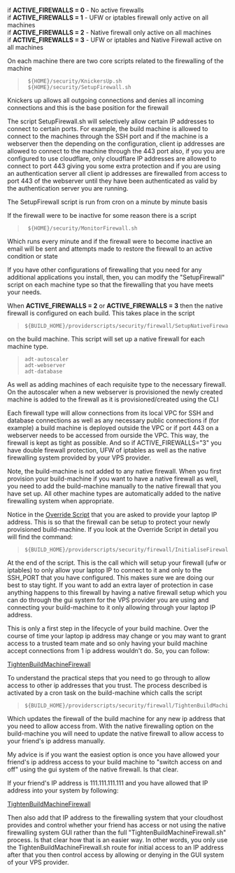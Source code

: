 if **ACTIVE_FIREWALLS = 0** - No active firewalls  
if **ACTIVE_FIREWALLS = 1** - UFW or iptables firewall only active on all machines   
if **ACTIVE_FIREWALLS = 2** - Native firewall only active on all machines  
if **ACTIVE_FIREWALLS = 3** - UFW or iptables and Native Firewall active on all machines  

On each machine there are two core scripts related to the firewalling of the machine

>      ${HOME}/security/KnickersUp.sh
>      ${HOME}/security/SetupFirewall.sh

Knickers up allows all outgoing connections and denies all incoming connections and this is the base position for the firewall

The script SetupFirewall.sh will selectively allow certain IP addresses to connect to certain ports. For example, the build machine is allowed to connect to the machines through the SSH port and if the machine is a webserver then the depending on the configuration, client ip addresses are allowed to connect to the machine through the 443 port also, if you you are configured to use cloudflare, only cloudflare IP addresses are allowed to connect to port 443 giving you some extra protection and if you are using an authentication server all client ip addresses are firewalled from access to port 443 of the webserver until they have been authenticated as valid by the authentication server you are running. 

The SetupFirewall script is run from cron on a minute by minute basis

If the firewall were to be inactive for some reason there is a script

>      ${HOME}/security/MonitorFirewall.sh

Which runs every minute and if the firewall were to become inactive an email will be sent and attempts made to restore the firewall to an active condition or state

If you have other configurations of firewalling that you need for any additional applications you install, then, you can modify the "SetupFirewall" script on each machine type so that the firewalling that you have meets your needs. 

When **ACTIVE_FIREWALLS = 2** or **ACTIVE_FIREWALLS = 3** then the native firewall is configured on each build. This takes place in the script

>     ${BUILD_HOME}/providerscripts/security/firewall/SetupNativeFirewall.sh

on the build machine. This script will set up a native firewall for each machine type. 

>     adt-autoscaler
>     adt-webserver
>     adt-database

As well as adding machines of each requisite type to the necessary firewall. On the autoscaler when a new webserver is provisioned the newly created machine is added to the firewall as it is provisioned/created using the CLI

Each firewall type will allow connections from its local VPC for SSH and database connections as well as any necessary public connections if (for example) a build machine is deployed outside the VPC or if port 443 on a webserver needs to be accessed from ourside the VPC. This way, the firewall is kept as tight as possible. And so if ACTIVE_FIREWALLS="3" you have double firewall protection, UFW of iptables as well as the native firewalling system provided by your VPS provider. 

Note, the build-machine is not added to any native firewall. When you  first provision your build-machine if you want to have a native firewall as well, you need to add the build-machine manually to the native firewall that you have set up. All other machine types are automatically added to the native firewalling system when appropriate. 

Notice in the [Override Script](https://github.com/wintersys-projects/adt-build-machine-scripts/blob/main/templatedconfigurations/templateoverrides/OverrideScript.sh) that you are asked to provide your laptop IP address.
This is so that the firewall can be setup to protect your newly provisioned build-machine.
If you look at the Override Script in detail you will find the command:

>     ${BUILD_HOME}/providerscripts/security/firewall/InitialiseFirewall.sh 

At the end of the script. This is the call which will setup your firewall (ufw or iptables) to only allow your laptop IP to connect to it and only to the SSH_PORT that you have configured.
This makes sure we are doing our best to stay tight. 
If you want to add an extra layer of protection in case anything happens to this firewall by having a native firewall setup which you can do through the gui system for the VPS provider you are using and connecting your build-machine to it only allowing through your laptop IP address.

This is only a first step in the lifecycle of your build machine. Over the course of time your laptop ip address may change or you may want to grant access to a trusted team mate and so only having your build machine accept connections from 1 ip address wouldn't do. So, you can follow:

[TightenBuildMachineFirewall](../Deployment/TightenBuildMachineAccess.md)

To understand the practical steps that you need to go through to allow access to other ip addresses that you trust. The process described is activated by a cron task on the build-machine which calls the script

>     ${BUILD_HOME}/providerscripts/security/firewall/TightenBuildMachineFirewall.sh

Which updates the firewall of the build machine for any new ip address that you need to allow access from. With the native firewalling option on the build-machine you will need to update the native firewall to allow access to your friend's ip address manually. 

My advice is if you want the easiest option is once you have allowed your friend's ip address access to your build machine to "switch access on and off" using the gui system of the native firewall. Is that clear. 

If your friend's IP address is 111.111.111.111 and you have allowed that IP address into your system by following:

[TightenBuildMachineFirewall](../Deployment/TightenBuildMachineAccess.md)

Then also add that IP address to the firewalling system that your cloudhost provides and control whether your friend has access or not using the native firewalling system GUI rather than the full "TightenBuildMachineFirewall.sh" process. Is that clear how that is an easier way. In other words, you  only use the TightenBuildMachineFirewall.sh route for initial access to an IP address after that you then control access by allowing or denying in the GUI system of your VPS provider.
